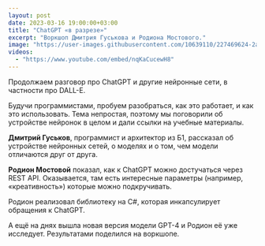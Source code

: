 ```yaml
---
layout: post
date: 2023-03-16 19:00:00+03:00
title: "ChatGPT «в разрезе»"
excerpt: "Воркшоп Дмитрия Гуськова и Родиона Мостового."
image: "https://user-images.githubusercontent.com/10639110/227469624-2a437ddb-e357-4c1a-ba88-dc397e961367.png"
videos:
  - "https://www.youtube.com/embed/nqKaCucewH8"
---
```


Продолжаем разговор про ChatGPT и другие нейронные сети, в частности про DALL-E.

Будучи программистами, пробуем разобраться, как это работает, и как это использовать. Тема непростая, поэтому мы поговорили об устройстве нейронок в целом и дали ссылки на учебные материалы.

**Дмитрий Гуськов**, программист и архитектор из Б1, рассказал об устройстве нейронных сетей, о моделях и о том, чем модели отличаются друг от друга.

**Родион Мостовой** показал, как к ChatGPT можно достучаться через REST API. Оказывается, там есть интересные параметры (например, «креативность») которые можно подкручивать.

Родион реализовал библиотеку на C#, которая инкапсулирует обращения к ChatGPT.

А ещё на днях вышла новая версия модели GPT-4 и Родион её уже исследует. Результатами поделился на воркшопе.
